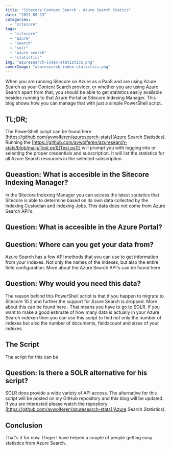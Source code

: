 ```yaml
---
title: "Sitecore Content Search - Azure Search Statics"
date: "2021-09-13"
categories: 
  - "sitecore"
tags: 
  - "sitecore"
  - "azure"
  - "search"
  - "solr"
  - "azure search"
  - "statistics"
img: "azuresearch-index-statistics.png"
coverImage: "azuresearch-index-statistics.png"
---
```


When you are running Sitecore on Azure as a PaaS and are using Azure Search as your Content Search provider, or whether you are using Azure Search apart from that, you should be able to get statistics easily available besides running to that Azure Portal or Sitecore Indexing Manager. This blog shows how you can manage that with just a simple PowerShell script.

## TL;DR;

The PowerShell script can be found here. [https://github.com/avwolferen/azuresearch-stats](Azure Search Statistics). Running the [https://github.com/avwolferen/azuresearch-stats/blob/main/Test.ps1](Test.ps1)] will prompt you with logging into or selecting the proper credentials and subscription. It will list the statistics for all Azure Search resources in the selected subscription. 

## Queastion: What is accesible in the Sitecore Indexing Manager?

In the Sitecore Indexing Manager you can access the latest statistics that Sitecore is able to determine based on its own data collected by the Indexing Custodian and Indexing Jobs. This data does not come from Azure Search API's.

## Question: What is accesible in the Azure Portal?



## Question: Where can you get your data from?

Azure Search has a few API methods that you can use to get information from your indexes. Not only the names of the indexes, but also the entire field configuration. More about the Azure Search API's can be found here []()

## Question: Why would you need this data?

The reason behind this PowerShell script is that if you happen to migrate to Sitecore 10.2 and further the support for Azure Search is dropped. More about this can be found here [](). That means you have to go to SOLR. If you want to make a good estimate of how many data is actually in your Azure Search indexen then you can use this script to find not only the number of indexes but also the number of documents, fieldscount and sizes of your indexes.

## The Script

The script for this can be 

## Question: Is there a SOLR alternative for his script?

SOLR does provide a wide variety of API access. The alternative for this script will be posted on my GitHub repository and this blog will be updated. If you are interested please watch the repository [https://github.com/avwolferen/azuresearch-stats](Azure Search Statistics).


## Conclusion

That's it for now. I hope I have helped a couple of people getting easy statistics from Azure Search.